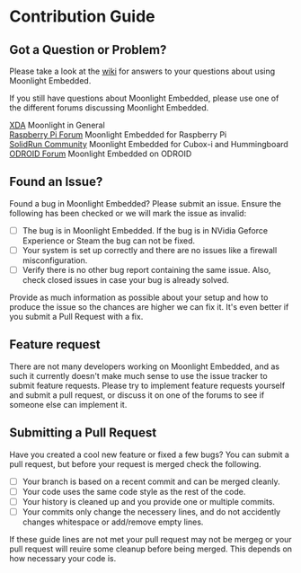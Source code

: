 # Contribution Guide

## Got a Question or Problem?
Please take a look at the [wiki](https://github.com/moonlight-stream/moonlight-embedded/wiki) for answers to your questions about using Moonlight Embedded.

If you still have questions about Moonlight Embedded, please use one of the different forums discussing Moonlight Embedded.

[XDA](http://forum.xda-developers.com/showthread.php?t=2505510) Moonlight in General  
[Raspberry Pi Forum](http://www.raspberrypi.org/forums/viewtopic.php?f=78&t=65878) Moonlight Embedded for Raspberry Pi  
[SolidRun Community](http://www.solid-run.com/community/viewtopic.php?f=13&t=1489&p=11173) Moonlight Embedded for Cubox-i and Hummingboard  
[ODROID Forum](http://forum.odroid.com/viewtopic.php?f=91&t=15456) Moonlight Embedded on ODROID  

## Found an Issue?
Found a bug in Moonlight Embedded? Please submit an issue. Ensure the following has been checked or we will mark the issue as invalid:
- [ ] The bug is in Moonlight Embedded. If the bug is in NVidia Geforce Experience or Steam the bug can not be fixed.
- [ ] Your system is set up correctly and there are no issues like a firewall misconfiguration.
- [ ] Verify there is no other bug report containing the same issue. Also, check closed issues in case your bug is already solved.

Provide as much information as possible about your setup and how to produce the issue so the chances are higher we can fix it. It's even better if you submit a Pull Request
with a fix.

## Feature request
There are not many developers working on Moonlight Embedded, and as such it currently doesn't make much sense to use the issue tracker to submit feature requests. Please try to implement feature requests yourself and submit a pull request, or discuss it on one of the forums to see if someone else can implement it.

## Submitting a Pull Request
Have you created a cool new feature or fixed a few bugs? You can submit a pull request, but before your request is merged check the following.
- [ ] Your branch is based on a recent commit and can be merged cleanly.
- [ ] Your code uses the same code style as the rest of the code.
- [ ] Your history is cleaned up and you provide one or multiple commits.
- [ ] Your commits only change the necessery lines, and do not accidently changes whitespace or add/remove empty lines.

If these guide lines are not met your pull request may not be mergeg or your pull request will reuire some cleanup before being merged. This depends on how necessary your code is.

